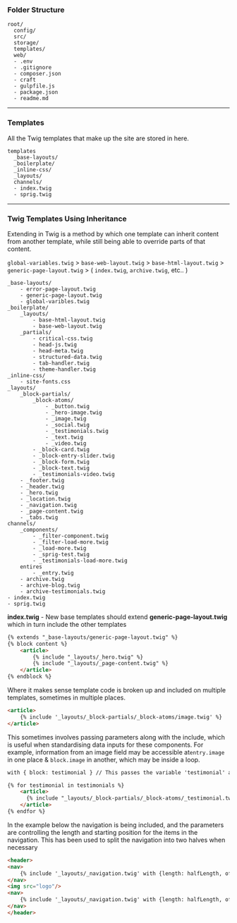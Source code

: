 ### Folder Structure
```text
root/
  config/ 
  src/
  storage/
  templates/
  web/
  - .env
  - .gitignore
  - composer.json
  - craft
  - gulpfile.js
  - package.json
  - readme.md
```
---
### Templates
All the Twig templates that make up the site are stored in here.
```text
templates
  _base-layouts/
  _boilerplate/
  _inline-css/
  _layouts/
  channels/
  - index.twig
  - sprig.twig
```
---
### Twig Templates Using Inheritance
Extending in Twig is a method by which one template can inherit content from another template, while still being able to override parts of that content.

``global-variables.twig`` > ``base-web-layout.twig`` > ``base-html-layout.twig`` > ``generic-page-layout.twig`` > ( ``index.twig``, ``archive.twig``, etc.. )

```text
_base-layouts/
    - error-page-layout.twig
    - generic-page-layout.twig
    - global-varibles.twig
_boilerplate/
    _layouts/
        - base-html-layout.twig
        - base-web-layout.twig
    _partials/
        - critical-css.twig
        - head-js.twig
        - head-meta.twig
        - structured-data.twig
        - tab-handler.twig
        - theme-handler.twig
_inline-css/
    - site-fonts.css
_layouts/
    _block-partials/
        _block-atoms/
            - _button.twig
            - _hero-image.twig
            - _image.twig
            - _social.twig
            - _testimonials.twig
            - _text.twig
            - _video.twig
        - _block-card.twig
        - _block-entry-slider.twig
        - _block-form.twig
        - _block-text.twig
        - _testimonials-video.twig
    - _footer.twig
    - _header.twig
    - _hero.twig
    - _location.twig
    - _navigation.twig
    - _page-content.twig
    - _tabs.twig
channels/
    _components/
        - _filter-component.twig
        - _filter-load-more.twig
        - _load-more.twig
        - _sprig-test.twig
        - _testimonials-load-more.twig
    entires
        - _entry.twig
    - archive.twig
    - archive-blog.twig
    - archive-testimonials.twig
- index.twig
- sprig.twig
```
**index.twig** - New base templates should extend **generic-page-layout.twig** which in turn include the other templates
````html
{% extends "_base-layouts/generic-page-layout.twig" %}
{% block content %}
    <article>
        {% include "_layouts/_hero.twig" %}
        {% include "_layouts/_page-content.twig" %}
    </article>
{% endblock %}
````
Where it makes sense template code is broken up and included on multiple templates, sometimes in multiple places.
```html
<article>
    {% include '_layouts/_block-partials/_block-atoms/image.twig' %}
</article>
```
This sometimes involves passing parameters along with the include, which is useful when standardising data inputs for these components. For example, information from an image field  may be accessible at``entry.image`` in one place & ``block.image`` in another, which may be inside a loop.
```html
with { block: testimonial } // This passes the variable 'testimonial' as 'block'
```
```html
{% for testimonial in testimonials %}
    <article>
      {% include "_layouts/_block-partials/_block-atoms/_testimonial.twig" with {block:testimonial} %}
    </article>  
{% endfor %}
```
In the example below the navigation is being included, and the parameters are controlling the length and starting position for the items in the navigation. This has been used to split the navigation into two halves when necessary
```html
<header>
<nav>
    {% include '_layouts/_navigation.twig' with {length: halfLength, offset: 0} %}
</nav>
<img src="logo"/>
<nav>
    {% include '_layouts/_navigation.twig' with {length: halfLength, offset: halfLength} %}
</nav>
</header>
```